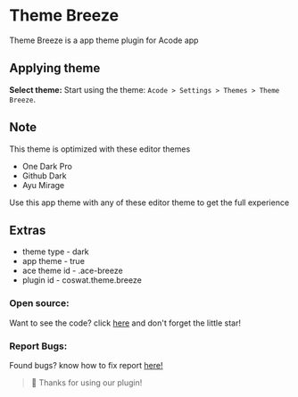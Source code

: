 # Theme Breeze

Theme Breeze is a app theme plugin for Acode app

## Applying theme 

<strong>Select theme:</strong> Start using the theme: `Acode > Settings > Themes > Theme Breeze`.

## Note 

This theme is optimized with these editor themes 

- One Dark Pro 
- Github Dark
- Ayu Mirage 

Use this app theme with any of these editor theme to get the full experience 

## Extras 

- theme type    - dark
- app theme     - true
- ace theme id  - .ace-breeze
- plugin id     - coswat.theme.breeze

### Open source:
Want to see the code? click [here](https://github.com/coswat/acode-theme-breeze) 
and don't forget the little star!

### Report Bugs:
Found bugs? know how to fix report [here!](https://github.com/coswat/acode-theme-breeze/issues)

> 👾 Thanks for using our plugin!